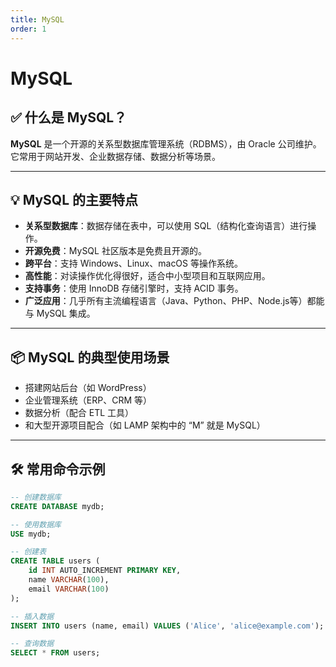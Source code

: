 ```yaml
---
title: MySQL 
order: 1
---
```

# MySQL

## ✅ 什么是 MySQL？

**MySQL** 是一个开源的关系型数据库管理系统（RDBMS），由 Oracle 公司维护。它常用于网站开发、企业数据存储、数据分析等场景。

---

## 💡 MySQL 的主要特点

* **关系型数据库**：数据存储在表中，可以使用 SQL（结构化查询语言）进行操作。
* **开源免费**：MySQL 社区版本是免费且开源的。
* **跨平台**：支持 Windows、Linux、macOS 等操作系统。
* **高性能**：对读操作优化得很好，适合中小型项目和互联网应用。
* **支持事务**：使用 InnoDB 存储引擎时，支持 ACID 事务。
* **广泛应用**：几乎所有主流编程语言（Java、Python、PHP、Node.js等）都能与 MySQL 集成。

---

## 📦 MySQL 的典型使用场景

* 搭建网站后台（如 WordPress）
* 企业管理系统（ERP、CRM 等）
* 数据分析（配合 ETL 工具）
* 和大型开源项目配合（如 LAMP 架构中的 “M” 就是 MySQL）

---

## 🛠 常用命令示例

```sql
-- 创建数据库
CREATE DATABASE mydb;

-- 使用数据库
USE mydb;

-- 创建表
CREATE TABLE users (
    id INT AUTO_INCREMENT PRIMARY KEY,
    name VARCHAR(100),
    email VARCHAR(100)
);

-- 插入数据
INSERT INTO users (name, email) VALUES ('Alice', 'alice@example.com');

-- 查询数据
SELECT * FROM users;
```
